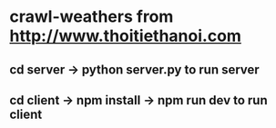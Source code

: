 # crawl-weathers from http://www.thoitiethanoi.com
## cd server -> python server.py to run server
## cd client -> npm install -> npm run dev to run client
